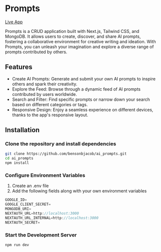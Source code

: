 # Prompts

[Live App](https://share-prompts-gamma.vercel.app)

Prompts is a CRUD application built with Next.js, Tailwind CSS, and MongoDB. It allows users to create, discover, and share AI prompts, fostering a collaborative environment for creative writing and ideation. With Prompts, you can unleash your imagination and explore a diverse range of prompts contributed by others.

## Features

- Create AI Prompts: Generate and submit your own AI prompts to inspire others and spark their creativity.
- Explore the Feed: Browse through a dynamic feed of AI prompts contributed by users worldwide.
- Search and Filter: Find specific prompts or narrow down your search based on different categories or tags.
- Responsive Design: Enjoy a seamless experience on different devices, thanks to the app's responsive layout.

## Installation

### Clone the repository and install dependencies   

```bash
git clone https://github.com/bensonbjacob/ai_prompts.git
cd ai_prompts
npm install
```

### Configure Environment Variables

1.  Create an .env file
2.  Add the following fields along with your own environment variables

```javascript
GOOGLE_ID=
GOOGLE_CLIENT_SECRET=
MONGODB_URI=
NEXTAUTH_URL=http://localhost:3000
NEXTAUTH_URL_INTERNAL=http://localhost:3000
NEXTAUTH_SECRET=
```

### Start the Development Server

```bash
npm run dev
```